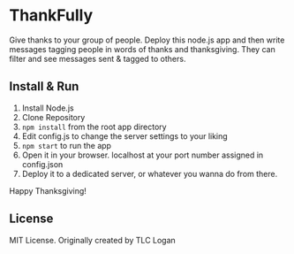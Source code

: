 # ThankFully

Give thanks to your group of people.  Deploy this node.js app and then write messages tagging people in words of thanks and thanksgiving. They can filter and see messages sent & tagged to others.

## Install & Run

1. Install Node.js
2. Clone Repository
3. `npm install` from the root app directory
4. Edit config.js to change the server settings to your liking
5. `npm start` to run the app
6. Open it in your browser. localhost at your port number assigned in config.json
7. Deploy it to a dedicated server, or whatever you wanna do from there.

Happy Thanksgiving!

## License

MIT License. Originally created by TLC Logan
